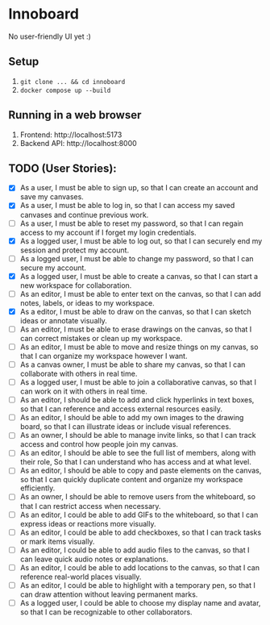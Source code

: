 # Innoboard

No user-friendly UI yet :)

## Setup

1. `git clone ... && cd innoboard`
2. `docker compose up --build`

## Running in a web browser

1. Frontend: http://localhost:5173  
2. Backend API: http://localhost:8000

## TODO (User Stories):

- [x] As a user,​ I must be able to sign up,​ so that I can create an account and save my canvases.
- [x] As a user,​ I must be able to log in,​ so that I can access my saved canvases and continue previous work.
- [ ] As a user, I must be able to reset my password, so that I can regain access to my account if I forget my login credentials.
- [x] As a logged user, I must be able to log out, so that I can securely end my session and protect my account.
- [ ] As a logged user, I must be able to change my password, so that I can secure my account.
- [x] As a logged user, I must be able to create a canvas, so that I can start a new workspace for collaboration.
- [ ] As an editor, I must be able to enter text on the canvas, so that I can add notes, labels, or ideas to my workspace.
- [x] As a editor, I must be able to draw on the canvas, so that I can sketch ideas or annotate visually.
- [ ] As an editor, I must be able to erase drawings on the canvas, so that I can correct mistakes or clean up my workspace.
- [ ] As an editor, I must be able to move and resize things on my canvas, so that I can organize my workspace however I want.
- [ ] As a canvas owner, I must be able to share my canvas, so that I can collaborate with others in real time.
- [ ] As a logged user,​ I must be able to join a collaborative canvas,​ so that I can work on it with others in real time.
- [ ] As an editor,​ I should be able to add and click hyperlinks in text boxes,​ so that I can reference and access external resources easily.
- [ ] As an editor,​ I should be able to add my own images to the drawing board,​ so that I can illustrate ideas or include visual references.
- [ ] As an owner,​ I should be able to manage invite links,​ so that I can track access and control how people join my canvas.
- [ ] As an editor,​ I should be able to see the full list of members, along with their role,​
So that I can understand who has access and at what level.
- [ ] As an editor, I should be able to copy and paste elements on the canvas, so that I can quickly duplicate content and organize my workspace efficiently.
- [ ] As an owner,​ I should be able to remove users from the whiteboard,​ so that I can restrict access when necessary.
- [ ] As an editor,​ I could be able to add GIFs to the whiteboard,​ so that I can express ideas or reactions more visually.
- [ ] As an editor,​ I could be able to add checkboxes,​ so that I can track tasks or mark items visually.
- [ ] As an editor,​ I could be able to add audio files to the canvas,​ so that I can leave quick audio notes or explanations.
- [ ] As an editor,​ I could be able to add locations to the canvas,​ so that I can reference real-world places visually.
- [ ] As an editor,​ I could be able to highlight with a temporary pen,​ so that I can draw attention without leaving permanent marks.
- [ ] As a logged user,​ I could be able to choose my display name and avatar, so that I can be recognizable to other collaborators.